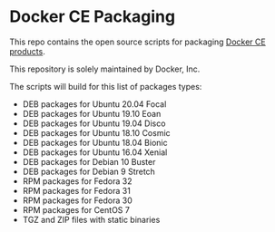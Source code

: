 # Docker CE Packaging

This repo contains the open source scripts for packaging
[Docker CE products](https://store.docker.com/search?offering=community&q=&type=edition).

This repository is solely maintained by Docker, Inc.

The scripts will build for this list of packages types:

* DEB packages for Ubuntu 20.04 Focal
* DEB packages for Ubuntu 19.10 Eoan
* DEB packages for Ubuntu 19.04 Disco
* DEB packages for Ubuntu 18.10 Cosmic
* DEB packages for Ubuntu 18.04 Bionic
* DEB packages for Ubuntu 16.04 Xenial
* DEB packages for Debian 10 Buster
* DEB packages for Debian 9 Stretch
* RPM packages for Fedora 32
* RPM packages for Fedora 31
* RPM packages for Fedora 30
* RPM packages for CentOS 7
* TGZ and ZIP files with static binaries
